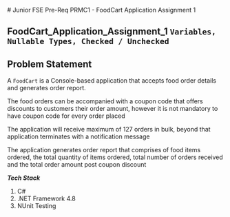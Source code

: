 ﻿﻿# Junior FSE Pre-Req PRMC1 - FoodCart Application Assignment 1

## FoodCart_Application_Assignment_1 `Variables, Nullable Types, Checked / Unchecked`

## Problem Statement

A `FoodCart` is a Console-based application that accepts food order details and generates order report. 

The food orders can be accompanied with a coupon code that offers discounts to customers their order amount, however it is not mandatory to have coupon code for every order placed

The application will receive maximum of 127 orders in bulk, beyond that application terminates with a notification message

The application generates order report that comprises of food items ordered, the total quantity of items ordered, total number of orders received and the total order amount post coupon discount
 	

***Tech Stack***
1. C#
2. .NET Framework 4.8
3. NUnit Testing


